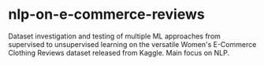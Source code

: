 # nlp-on-e-commerce-reviews
Dataset investigation and testing of multiple ML approaches from supervised to unsupervised learning on the versatile Women's E-Commerce Clothing Reviews dataset released from Kaggle. Main focus on NLP.
